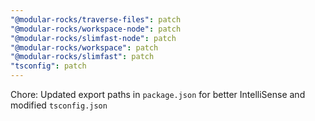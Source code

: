 ```yaml
---
"@modular-rocks/traverse-files": patch
"@modular-rocks/workspace-node": patch
"@modular-rocks/slimfast-node": patch
"@modular-rocks/workspace": patch
"@modular-rocks/slimfast": patch
"tsconfig": patch
---
```


Chore: Updated export paths in `package.json` for better IntelliSense and modified `tsconfig.json`
